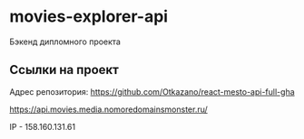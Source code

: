 # movies-explorer-api
Бэкенд дипломного проекта 

## Ссылки на проект
Адрес репозитория: https://github.com/Otkazano/react-mesto-api-full-gha

https://api.movies.media.nomoredomainsmonster.ru/

IP - 158.160.131.61
